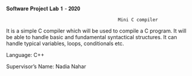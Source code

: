 𝐒𝐨𝐟𝐭𝐰𝐚𝐫𝐞 𝐏𝐫𝐨𝐣𝐞𝐜𝐭 𝐋𝐚𝐛 𝟏 - 𝟐𝟎𝟐𝟎

                                              Mini C compiler
                                    
It is a simple C compiler which will be used to compile a C program. It will be able to handle basic and fundamental syntactical structures. It can handle typical variables, loops, conditionals etc.


Language: C++

Supervisor’s Name: Nadia Nahar
